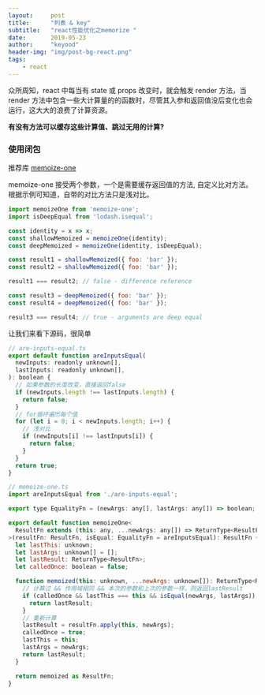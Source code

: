 ```yaml
---
layout:     post
title:      "列表 & key"
subtitle:   "react性能优化之memorize "
date:       2019-05-23
author:     "keyood"
header-img: "img/post-bg-react.png"
tags:
    - react
---
```


众所周知，react 中每当有 state 或 props 改变时，就会触发 render 方法，当 render 方法中包含一些大计算量的的函数时，尽管其入参和返回值没后变化也会运行，这大大的浪费了计算资源。

**有没有方法可以缓存这些计算值、跳过无用的计算?**

### 使用闭包

推荐库 [memoize-one](https://github.com/alexreardon/memoize-one)


memoize-one 接受两个参数，一个是需要缓存返回值的方法, 自定义比对方法。根据示例可知道，自带的对比方法只是浅对比。

```js
import memoizeOne from 'memoize-one';
import isDeepEqual from 'lodash.isequal';

const identity = x => x;
const shallowMemoized = memoizeOne(identity);
const deepMemoized = memoizeOne(identity, isDeepEqual);

const result1 = shallowMemoized({ foo: 'bar' });
const result2 = shallowMemoized({ foo: 'bar' });

result1 === result2; // false - difference reference

const result3 = deepMemoized({ foo: 'bar' });
const result4 = deepMemoized({ foo: 'bar' });

result3 === result4; // true - arguments are deep equal
```

让我们来看下源码，很简单

```js
// are-inputs-equal.ts
export default function areInputsEqual(
  newInputs: readonly unknown[],
  lastInputs: readonly unknown[],
): boolean {
  // 如果参数的长度改变，直接返回false
  if (newInputs.length !== lastInputs.length) {
    return false;
  }
  // for循环遍历每个值
  for (let i = 0; i < newInputs.length; i++) {
    // 浅对比
    if (newInputs[i] !== lastInputs[i]) {
      return false;
    }
  }
  return true;
}
```

```js
// memoize-one.ts
import areInputsEqual from './are-inputs-equal';

export type EqualityFn = (newArgs: any[], lastArgs: any[]) => boolean;

export default function memoizeOne<
  ResultFn extends (this: any, ...newArgs: any[]) => ReturnType<ResultFn>
>(resultFn: ResultFn, isEqual: EqualityFn = areInputsEqual): ResultFn {
  let lastThis: unknown;
  let lastArgs: unknown[] = [];
  let lastResult: ReturnType<ResultFn>;
  let calledOnce: boolean = false;

  function memoized(this: unknown, ...newArgs: unknown[]): ReturnType<ResultFn> {
    // 计算过 && 作用域相同 && 本次的参数和上次的参数一样，则返回lastResult
    if (calledOnce && lastThis === this && isEqual(newArgs, lastArgs)) {
      return lastResult;
    }
    // 重新计算
    lastResult = resultFn.apply(this, newArgs);
    calledOnce = true;
    lastThis = this;
    lastArgs = newArgs;
    return lastResult;
  }

  return memoized as ResultFn;
}

```
